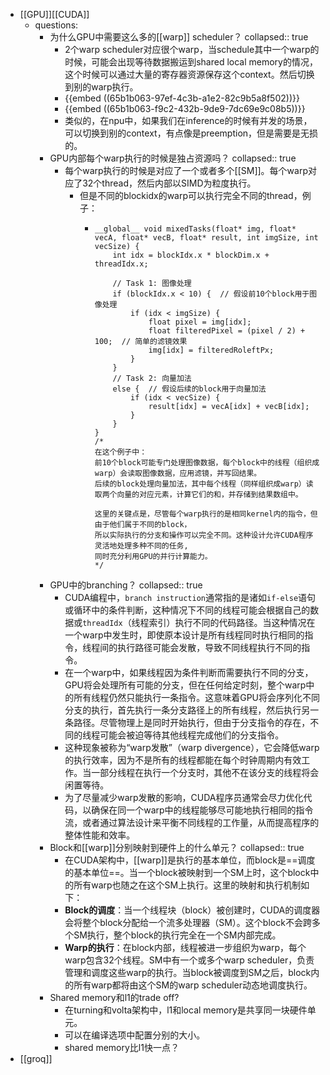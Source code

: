 - [[GPU]][[CUDA]]
	- questions:
		- 为什么GPU中需要这么多的[[warp]] scheduler？
		  collapsed:: true
			- 2个warp scheduler对应很个warp，当schedule其中一个warp的时候，可能会出现等待数据搬运到shared local memory的情况，这个时候可以通过大量的寄存器资源保存这个context。然后切换到别的warp执行。
			- {{embed ((65b1b063-97ef-4c3b-a1e2-82c9b5a8f502))}}
			- {{embed ((65b1b063-f9c2-432b-9de9-7dc69e9c08b5))}}
			- 类似的，在npu中，如果我们在inference的时候有并发的场景，可以切换到别的context，有点像是preemption，但是需要是无损的。
		- GPU内部每个warp执行的时候是独占资源吗？
		  collapsed:: true
			- 每个warp执行的时候是对应了一个或者多个[[SM]]。每个warp对应了32个thread，然后内部以SIMD为粒度执行。
				- 但是不同的blockidx的warp可以执行完全不同的thread，例子：
					- ```cuda
					  __global__ void mixedTasks(float* img, float* vecA, float* vecB, float* result, int imgSize, int vecSize) {
					      int idx = blockIdx.x * blockDim.x + threadIdx.x;
					  
					      // Task 1: 图像处理
					      if (blockIdx.x < 10) {  // 假设前10个block用于图像处理
					          if (idx < imgSize) {
					              float pixel = img[idx];
					              float filteredPixel = (pixel / 2) + 100;  // 简单的滤镜效果
					              img[idx] = filteredRoleftPx;
					          }
					      }
					      // Task 2: 向量加法
					      else {  // 假设后续的block用于向量加法
					          if (idx < vecSize) {
					              result[idx] = vecA[idx] + vecB[idx];
					          }
					      }
					  }
					  /*
					  在这个例子中：
					  前10个block可能专门处理图像数据，每个block中的线程（组织成warp）会读取图像数据，应用滤镜，并写回结果。
					  后续的block处理向量加法，其中每个线程（同样组织成warp）读取两个向量的对应元素，计算它们的和，并存储到结果数组中。
					  
					  这里的关键点是，尽管每个warp执行的是相同kernel内的指令，但由于他们属于不同的block，
					  所以实际执行的分支和操作可以完全不同。这种设计允许CUDA程序灵活地处理多种不同的任务,
					  同时充分利用GPU的并行计算能力。
					  */
					  ```
		- GPU中的branching？
		  collapsed:: true
			- CUDA编程中，`branch instruction`通常指的是诸如`if-else`语句或循环中的条件判断，这种情况下不同的线程可能会根据自己的数据或`threadIdx`（线程索引）执行不同的代码路径。当这种情况在一个warp中发生时，即使原本设计是所有线程同时执行相同的指令，线程间的执行路径可能会发散，导致不同线程执行不同的指令。
			- 在一个warp中，如果线程因为条件判断而需要执行不同的分支，GPU将会处理所有可能的分支，但在任何给定时刻，整个warp中的所有线程仍然只能执行一条指令。这意味着GPU将会序列化不同分支的执行，首先执行一条分支路径上的所有线程，然后执行另一条路径。尽管物理上是同时开始执行，但由于分支指令的存在，不同的线程可能会被迫等待其他线程完成他们的分支指令。
			- 这种现象被称为“warp发散”（warp divergence），它会降低warp的执行效率，因为不是所有的线程都能在每个时钟周期内有效工作。当一部分线程在执行一个分支时，其他不在该分支的线程将会闲置等待。
			- 为了尽量减少warp发散的影响，CUDA程序员通常会尽力优化代码，以确保在同一个warp中的线程能够尽可能地执行相同的指令流，或者通过算法设计来平衡不同线程的工作量，从而提高程序的整体性能和效率。
		- Block和[[warp]]分别映射到硬件上的什么单元？
		  collapsed:: true
			- 在CUDA架构中，[[warp]]是执行的基本单位，而block是==调度的基本单位==。当一个block被映射到一个SM上时，这个block中的所有warp也随之在这个SM上执行。这里的映射和执行机制如下：
			- **Block的调度**：当一个线程块（block）被创建时，CUDA的调度器会将整个block分配给一个流多处理器（SM）。这个block不会跨多个SM执行，整个block的执行完全在一个SM内部完成。
			- **Warp的执行**：在block内部，线程被进一步组织为warp，每个warp包含32个线程。SM中有一个或多个warp scheduler，负责管理和调度这些warp的执行。当block被调度到SM之后，block内的所有warp都将由这个SM的warp scheduler动态地调度执行。
		- Shared memory和l1的trade off?
			- 在turning和volta架构中，l1和local memory是共享同一块硬件单元。
			- 可以在编译选项中配置分别的大小。
			- shared memory比l1快一点？
- [[groq]]